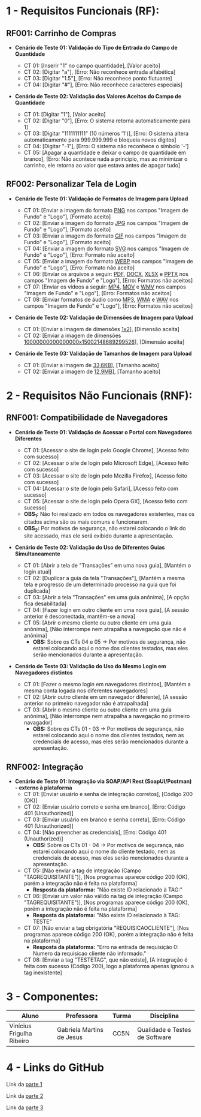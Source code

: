 # 1 - Requisitos Funcionais (RF):

## RF001: Carrinho de Compras
- **Cenário de Teste 01: Validação do Tipo de Entrada do Campo de Quantidade**
  - CT 01: [Inserir "1" no campo quantidade], [Valor aceito]
  - CT 02: [Digitar "a"], [Erro: Não reconhece entrada alfabética]
  - CT 03: [Digitar "1.5"], [Erro: Não reconhece ponto flutuante]
  - CT 04: [Digitar "#"], [Erro: Não reconhece caracteres especiais]


- **Cenário de Teste 02: Validação dos Valores Aceitos do Campo de Quantidade**
  - CT 01: [Digitar "1"], [Valor aceito]
  - CT 02: [Digitar "0"], [Erro: O sistema retorna automaticamente para 1]
  - CT 03: [Digitar "1111111111" (10 números '1')], [Erro: O sistema altera automaticamente para 999.999.999 e bloqueia novos dígitos]
  - CT 04: [Digitar "-1"], [Erro: O sistema não reconhece o símbolo '-']
  - CT 05: [Apagar a quantidade e deixar o campo de quantidade em branco], [Erro: Não acontece nada a princípio, mas ao minimizar o carrinho, ele retorna ao valor que estava antes de apagar tudo]


## RF002: Personalizar Tela de Login
- **Cenário de Teste 01: Validação de Formatos de Imagem para Upload**
  - CT 01: [Enviar a imagem do formato [PNG](https://github.com/vinifrigulha/UVV/blob/main/Qualidade%20de%20Testes/images/testes/imagens/imagem_png.png) nos campos "Imagem de Fundo" e "Logo"], [Formato aceito]
  - CT 02: [Enviar a imagem do formato [JPG](https://github.com/vinifrigulha/UVV/blob/main/Qualidade%20de%20Testes/images/testes/imagens/imagem_jpg.jpg) nos campos "Imagem de Fundo" e "Logo"], [Formato aceito]
  - CT 03: [Enviar a imagem do formato [GIF](https://github.com/vinifrigulha/UVV/blob/main/Qualidade%20de%20Testes/images/testes/imagens/imagem_gif.gif) nos campos "Imagem de Fundo" e "Logo"], [Formato aceito]
  - CT 04: [Enviar a imagem do formato [SVG](https://github.com/vinifrigulha/UVV/blob/main/Qualidade%20de%20Testes/images/testes/imagens/imagem_svg.svg) nos campos "Imagem de Fundo" e "Logo"], [Erro: Formato não aceito]
  - CT 05: [Enviar a imagem do formato [WEBP](https://github.com/vinifrigulha/UVV/blob/main/Qualidade%20de%20Testes/images/testes/imagens/imagem_webp.webp) nos campos "Imagem de Fundo" e "Logo"], [Erro: Formato não aceito]
  - CT 06: [Enviar os arquivos a seguir: [PDF](https://github.com/vinifrigulha/UVV/blob/main/Qualidade%20de%20Testes/images/testes/arquivos/arquivo_pdf.pdf), [DOCX](https://github.com/vinifrigulha/UVV/blob/main/Qualidade%20de%20Testes/images/testes/arquivos/arquivo_docx.docx), [XLSX](https://github.com/vinifrigulha/UVV/blob/main/Qualidade%20de%20Testes/images/testes/arquivos/arquivo_xlsx.xlsx) e [PPTX](https://github.com/vinifrigulha/UVV/blob/main/Qualidade%20de%20Testes/images/testes/arquivos/arquivo_pptx.pptx) nos campos "Imagem de Fundo" e "Logo"], [Erro: Formatos não aceitos]
  - CT 07: [Enviar os vídeos a seguir: [MP4](https://github.com/vinifrigulha/UVV/blob/main/Qualidade%20de%20Testes/images/testes/videos/video_mp4.mp4), [MOV](https://github.com/vinifrigulha/UVV/blob/main/Qualidade%20de%20Testes/images/testes/videos/video_mov.mov) e [WMV](https://github.com/vinifrigulha/UVV/blob/main/Qualidade%20de%20Testes/images/testes/videos/video_wmv.wmv) nos campos "Imagem de Fundo" e "Logo"], [Erro: Formatos não aceitos]
  - CT 08: [Enviar formatos de áudio como [MP3](https://github.com/vinifrigulha/UVV/blob/main/Qualidade%20de%20Testes/images/testes/audios/audio_mp3.mp3), [WMA](https://github.com/vinifrigulha/UVV/blob/main/Qualidade%20de%20Testes/images/testes/audios/audio_wma.wma) e [WAV](https://github.com/vinifrigulha/UVV/blob/main/Qualidade%20de%20Testes/images/testes/audios/audio_wav.wav) nos campos "Imagem de Fundo" e "Logo"], [Erro: Formatos não aceitos]

- **Cenário de Teste 02: Validação de Dimensões de Imagem para Upload**
  - CT 01: [Enviar a imagem de dimensões [1x2](https://github.com/vinifrigulha/UVV/blob/main/Qualidade%20de%20Testes/images/testes/imagens/imagem_pequena.jpg)], [Dimensão aceita]
  - CT 02: [Enviar a imagem de dimensões [10000000000000000x15002148689299526](https://github.com/vinifrigulha/UVV/blob/main/Qualidade%20de%20Testes/images/testes/imagens/imagem_grande.jpg)], [Dimensão aceita]

- **Cenário de Teste 03: Validação de Tamanhos de Imagem para Upload**
  - CT 01: [Enviar a imagem de [33,6KB](https://github.com/vinifrigulha/UVV/blob/main/Qualidade%20de%20Testes/images/testes/imagens/imagem_kb.jpg)], [Tamanho aceito]
  - CT 02: [Enviar a imagem de [12,9MB](https://github.com/vinifrigulha/UVV/blob/main/Qualidade%20de%20Testes/images/testes/imagens/imagem_mb.jpg)], [Tamanho aceito]


# 2 - Requisitos Não Funcionais (RNF):

## RNF001: Compatibilidade de Navegadores
- **Cenário de Teste 01: Validação de Acessar o Portal com Navegadores Diferentes**
  - CT 01: [Acessar o site de login pelo Google Chrome], [Acesso feito com sucesso]
  - CT 02: [Acessar o site de login pelo Microsoft Edge], [Acesso feito com sucesso]
  - CT 03: [Acessar o site de login pelo Mozilla Firefox], [Acesso feito com sucesso]
  - CT 04: [Acessar o site de login pelo Safari], [Acesso feito com sucesso]
  - CT 05: [Acessar o site de login pelo Opera GX], [Acesso feito com sucesso]
  - **OBS<sub>1</sub>:** Não foi realizado em todos os navegadores existentes, mas os citados acima são os mais comuns e funcionaram.
  - **OBS<sub>2</sub>:** Por motivos de segurança, não estarei colocando o link do site acessado, mas ele será exibido durante a apresentação.

- **Cenário de Teste 02: Validação do Uso de Diferentes Guias Simultaneamente**
  - CT 01: [Abrir a tela de "Transações" em uma nova guia], [Mantém o login atual]
  - CT 02: [Duplicar a guia da tela "Transações"], [Mantém a mesma tela e progresso de um determinado processo na guia que foi duplicada]
  - CT 03: [Abrir a tela "Transações" em uma guia anônima], [A opção fica desabilitada]
  - CT 04: [Fazer login em outro cliente em uma nova guia], [A sessão anterior é desconectada, mantêm-se a nova]
  - CT 05: [Abrir o mesmo cliente ou outro cliente em uma guia anônima], [Não interrompe nem atrapalha a navegação que não é anônima]
    - **OBS:** Sobre os CTs 04 e 05 → Por motivos de segurança, não estarei colocando aqui o nome dos clientes testados, mas eles serão mencionados durante a apresentação.

- **Cenário de Teste 03: Validação do Uso do Mesmo Login em Navegadores distintos**
  - CT 01: [Fazer o mesmo login em navegadores distintos], [Mantém a mesma conta logada nos diferentes navegadores]
  - CT 02: [Abrir outro cliente em um navegador diferente], [A sessão anterior no primeiro navegador não é atrapalhada]
  - CT 03: [Abrir o mesmo cliente ou outro cliente em uma guia anônima], [Não interrompe nem atrapalha a navegação no primeiro navagador]
    - **OBS:** Sobre os CTs 01 - 03 → Por motivos de segurança, não estarei colocando aqui o nome dos clientes testados, nem as credenciais de acesso, mas eles serão mencionados durante a apresentação.


## RNF002: Integração
- **Cenário de Teste 01: Integração via SOAP/API Rest (SoapUI/Postman) - externo à plataforma**
  - CT 01: [Enviar usuário e senha de integração corretos], [Código 200 (OK)]
  - CT 02: [Enviar usuário correto e senha em branco], [Erro: Código 401 (Unauthorized)]
  - CT 03: [Enviar usuário em branco e senha correta], [Erro: Código 401 (Unauthorized)]
  - CT 04: [Não preencher as credenciais], [Erro: Código 401 (Unauthorized)]
    - **OBS:** Sobre os CTs 01 - 04 → Por motivos de segurança, não estarei colocando aqui o nome do cliente testado, nem as credenciais de acesso, mas eles serão mencionados durante a apresentação.
  - CT 05: [Não enviar a tag de integração (Campo "TAGREQUISITANTE")], [Nos programas aparece código 200 (OK), porém a integração não é feita na plataforma]
    - **Resposta da plataforma:** "Não existe ID relacionado à TAG:"
  - CT 06: [Enviar um valor não válido na tag de integração (Campo "TAGREQUISITANTE")], [Nos programas aparece código 200 (OK), porém a integração não é feita na plataforma]
    - **Resposta da plataforma:** "Não existe ID relacionado à TAG: TESTE"
  - CT 07: [Não enviar a tag obrigatória "REQUISICAOCLIENTE"], [Nos programas aparece código 200 (OK), porém a integração não é feita na plataforma]
    - **Resposta da plataforma:** "Erro na entrada de requisição 0: Numero da requisicao cliente não informado."
  - CT 08: [Enviar a tag "TESTETAG", que não existe], [A integração é feita com sucesso (Código 200), logo a plataforma apenas ignorou a tag inexistente]


# 3 - Componentes:

| Aluno                     | Professora                | Turma | Disciplina                     |
| ------------------------- | ------------------------- | ----- | ------------------------------ |
| Vinícius Frigulha Ribeiro | Gabriela Martins de Jesus | CC5N  | Qualidade e Testes de Software |

# 4 - Links do GitHub

Link da [parte 1](https://github.com/vinifrigulha/UVV/blob/main/Qualidade%20de%20Testes/projeto_parte1.md)

Link da [parte 2](https://github.com/vinifrigulha/UVV/blob/main/Qualidade%20de%20Testes/projeto_parte2.md)

Link da [parte 3](https://github.com/vinifrigulha/UVV/blob/main/Qualidade%20de%20Testes/projeto_parte3.md)
